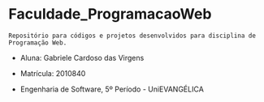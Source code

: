 # Faculdade_ProgramacaoWeb

    Repositório para códigos e projetos desenvolvidos para disciplina de Programação Web.

* Aluna: Gabriele Cardoso das Virgens

* Matrícula: 2010840

* Engenharia de Software, 5º Período - UniEVANGÉLICA
